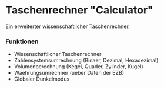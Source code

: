 # Taschenrechner "Calculator"
Ein erweiterter wissenschaftlicher Taschenrechner.
### Funktionen
- Wissenschaftlicher Taschenrechner
- Zahlensystemsumrechnung (Binaer, Dezimal, Hexadezimal)
- Volumenberechnung (Kegel, Quader, Zylinder, Kugel)
- Waehrungsumrechner (ueber Daten der EZB)
- Globaler Dunkelmodus